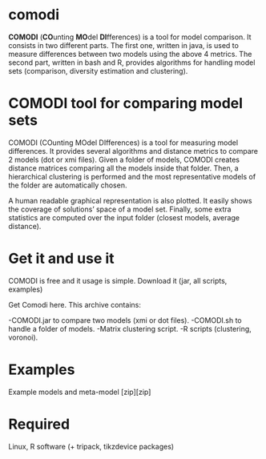 # comodi

**COMODI** (**CO**unting **MO**del **DI**fferences) is a tool for model comparison. It consists in two different parts. The first one, written in java, is used to measure differences between two models using the above 4 metrics. The second part, written in bash and R, provides algorithms for handling model sets (comparison, diversity estimation and clustering).

# COMODI tool for comparing model sets

COMODI (COunting MOdel DIfferences) is a tool for measuring model differences. It provides several algorithms and distance metrics to compare 2 models (dot or xmi files). Given a folder of models, COMODI creates distance matrices comparing all the models inside that folder. Then, a hierarchical clustering is performed and the most representative models of the folder are automatically chosen.

A human readable graphical representation is also plotted. It easily shows the coverage of solutions’ space of a model set. Finally, some extra statistics are computed over the input folder (closest models, average distance).

# Get it and use it

COMODI is free and it usage is simple. Download it (jar, all scripts, examples)

Get Comodi here. This archive contains:

-COMODI.jar to compare two models (xmi or dot files).
-COMODI.sh to handle a folder of models.
-Matrix clustering script.
-R scripts (clustering, voronoi).

# Examples

Example models and meta-model [zip][zip]

# Required

Linux, R software (+ tripack, tikzdevice packages)

